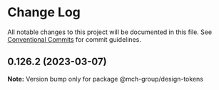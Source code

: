 # Change Log

All notable changes to this project will be documented in this file.
See [Conventional Commits](https://conventionalcommits.org) for commit guidelines.

## 0.126.2 (2023-03-07)

**Note:** Version bump only for package @mch-group/design-tokens
